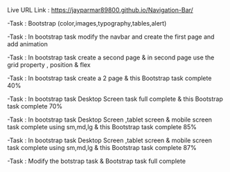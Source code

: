Live URL Link : https://jayparmar89800.github.io/Navigation-Bar/

-Task : Bootstrap (color,images,typography,tables,alert)

-Task : In bootstrap task modify the navbar and create the first page and add animation 

-Task : In bootstrap task create a second page & in second page use the grid property , position  & flex

-Task : In bootstrap task create a 2 page & this Bootstrap task complete 40%

-Task : In bootstrap task Desktop Screen task full complete & this Bootstrap task complete 70%

-Task : In bootstrap task Desktop Screen ,tablet screen & mobile screen task complete using sm,md,lg & this Bootstrap task complete 85%

-Task : In bootstrap task Desktop Screen ,tablet screen & mobile screen task complete using sm,md,lg & this Bootstrap task complete 87%

-Task : Modify the botstrap task & Bootstrap task full complete 
